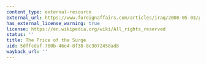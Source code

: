 ```yaml
---
content_type: external-resource
external_url: https://www.foreignaffairs.com/articles/iraq/2008-05-03/price-surge
has_external_license_warning: true
license: https://en.wikipedia.org/wiki/All_rights_reserved
status: ''
title: The Price of the Surge
uid: 5dffcdaf-780b-46e4-8f38-8c3072458ad8
wayback_url: ''
---
```

